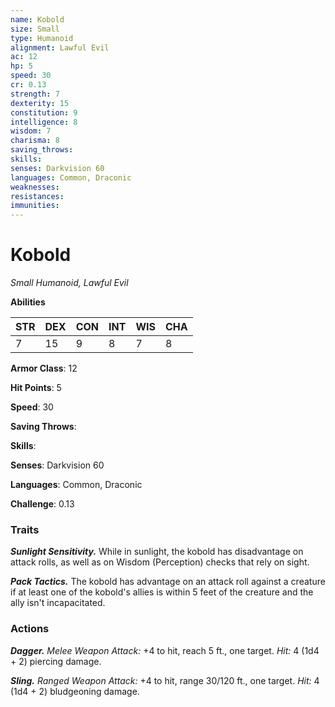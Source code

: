 ```yaml
---
name: Kobold
size: Small
type: Humanoid
alignment: Lawful Evil
ac: 12
hp: 5
speed: 30
cr: 0.13
strength: 7
dexterity: 15
constitution: 9
intelligence: 8
wisdom: 7
charisma: 8
saving_throws: 
skills: 
senses: Darkvision 60
languages: Common, Draconic
weaknesses:
resistances:
immunities:
---
```


# Kobold

*Small Humanoid, Lawful Evil*

**Abilities**

| STR | DEX | CON | INT | WIS | CHA |
| --- | --- | --- | --- | --- | --- |
| 7 | 15 | 9 | 8 | 7 | 8 |

**Armor Class**: 12

**Hit Points**: 5

**Speed**: 30

**Saving Throws**: 

**Skills**: 

**Senses**: Darkvision 60

**Languages**: Common, Draconic

**Challenge**: 0.13


### Traits
***Sunlight Sensitivity.*** While in sunlight, the kobold has disadvantage on attack rolls, as well as on Wisdom (Perception) checks that rely on sight. 

***Pack Tactics.*** The kobold has advantage on an attack roll against a creature if at least one of the kobold's allies is within 5 feet of the creature and the ally isn't incapacitated.

### Actions
***Dagger.*** *Melee Weapon Attack:* +4 to hit, reach 5 ft., one target. *Hit:* 4 (1d4 + 2) piercing damage. 

***Sling.*** *Ranged Weapon Attack:* +4 to hit, range 30/120 ft., one target. *Hit:* 4 (1d4 + 2) bludgeoning damage.

